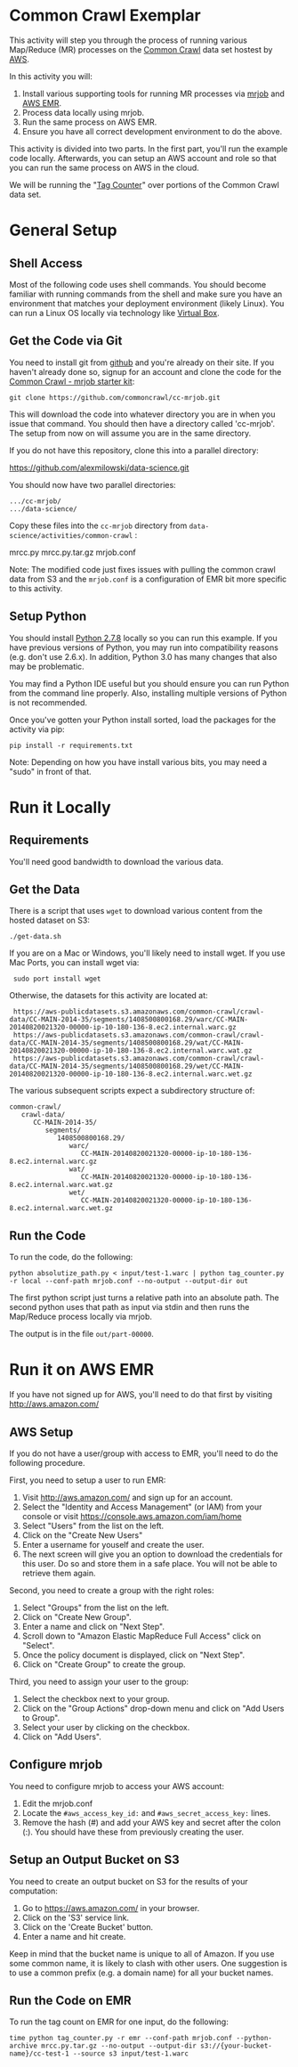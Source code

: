# Common Crawl Exemplar #

This activity will step you through the process of running various Map/Reduce (MR) processes 
on the [Common Crawl](http://commoncrawl.org/) data set hostest by [AWS](http://aws.amazon.com).

In this activity you will:

  1. Install various supporting tools for running MR processes via [mrjob](https://github.com/Yelp/mrjob) and [AWS EMR](http://aws.amazon.com/elasticmapreduce/).
  2. Process data locally using mrjob.
  3. Run the same process on AWS EMR.
  4. Ensure you have all correct development environment to do the above.
  
This activity is divided into two parts.  In the first part, you'll run the example code locally.  Afterwards, you can setup an AWS account and role so that you can run the same 
process on AWS in the cloud.

We will be running the "[Tag Counter](https://github.com/commoncrawl/cc-mrjob#running-the-code)" over portions of the Common Crawl data set.
  
# General Setup #

## Shell Access ##

Most of the following code uses shell commands.  You should become familiar with running commands from the shell and make sure you have an environment that
matches your deployment environment (likely Linux).  You can run a Linux OS locally via technology like [Virtual Box](https://www.virtualbox.org).

## Get the Code via Git ##

You need to install git from [github](http://github.com) and you're already on their site.  If you haven't already done so, signup for an account and clone the 
code for the [Common Crawl - mrjob starter kit](https://github.com/commoncrawl/cc-mrjob):

    git clone https://github.com/commoncrawl/cc-mrjob.git

This will download the code into whatever directory you are in when you issue that command.  You should then have a directory called 'cc-mrjob'.  The setup from now on 
will assume you are in the same directory.

If you do not have this repository, clone this into a parallel directory:

   https://github.com/alexmilowski/data-science.git
   
You should now have two parallel directories:

    .../cc-mrjob/
    .../data-science/
   
Copy these files into the `cc-mrjob` directory from `data-science/activities/common-crawl` :

   mrcc.py
   mrcc.py.tar.gz
   mrjob.conf
   
Note: The modified code just fixes issues with pulling the common crawl data from S3 and the `mrjob.conf` is a configuration of EMR bit more specific to this activity.


## Setup Python ##

You should install [Python 2.7.8](https://www.python.org/download/releases/2.7.8/) locally so you can run this example.  If you have previous versions 
of Python, you may run into compatibility reasons (e.g. don't use 2.6.x).  In addition, Python 3.0 has many changes that also may be problematic.

You may find a Python IDE useful but you should ensure you can run Python from the command line properly.  Also, installing multiple versions of Python is not recommended.

Once you've gotten your Python install sorted, load the packages for the activity via pip:

    pip install -r requirements.txt
   
Note: Depending on how you have install various bits, you may need a "sudo" in front of that.

# Run it Locally #

## Requirements ##

You'll need good bandwidth to download the various data.

## Get the Data ##

There is a script that uses `wget` to download various content from the hosted dataset on S3:

    ./get-data.sh
    
 If you are on a Mac or Windows, you'll likely need to install wget.  If you use Mac Ports, you can install wget via:
 
     sudo port install wget
     
 Otherwise, the datasets for this activity are located at:
 
     https://aws-publicdatasets.s3.amazonaws.com/common-crawl/crawl-data/CC-MAIN-2014-35/segments/1408500800168.29/warc/CC-MAIN-20140820021320-00000-ip-10-180-136-8.ec2.internal.warc.gz
     https://aws-publicdatasets.s3.amazonaws.com/common-crawl/crawl-data/CC-MAIN-2014-35/segments/1408500800168.29/wat/CC-MAIN-20140820021320-00000-ip-10-180-136-8.ec2.internal.warc.wat.gz
     https://aws-publicdatasets.s3.amazonaws.com/common-crawl/crawl-data/CC-MAIN-2014-35/segments/1408500800168.29/wet/CC-MAIN-20140820021320-00000-ip-10-180-136-8.ec2.internal.warc.wet.gz

The various subsequent scripts expect a subdirectory structure of:

    common-crawl/
       crawl-data/
          CC-MAIN-2014-35/
             segments/
                1408500800168.29/
                   warc/
                      CC-MAIN-20140820021320-00000-ip-10-180-136-8.ec2.internal.warc.gz
                   wat/
                      CC-MAIN-20140820021320-00000-ip-10-180-136-8.ec2.internal.warc.wat.gz
                   wet/
                      CC-MAIN-20140820021320-00000-ip-10-180-136-8.ec2.internal.warc.wet.gz

## Run the Code ##

To run the code, do the following:

    python absolutize_path.py < input/test-1.warc | python tag_counter.py -r local --conf-path mrjob.conf --no-output --output-dir out

The first python script just turns a relative path into an absolute path.  The second python uses that path as input via stdin and then runs the Map/Reduce process locally via mrjob.

The output is in the file `out/part-00000`.

    
# Run it on AWS EMR #

If you have not signed up for AWS, you'll need to do that first by visiting http://aws.amazon.com/

## AWS Setup ##

If you do not have a user/group with access to EMR, you'll need to do the following procedure.

First, you need to setup a user to run EMR:

 1. Visit http://aws.amazon.com/ and sign up for an account.
 2. Select the "Identity and Access Management" (or IAM) from your console or visit https://console.aws.amazon.com/iam/home
 3. Select "Users" from the list on the left.
 3. Click on the "Create New Users"
 4. Enter a username for youself and create the user.
 5. The next screen will give you an option to download the credentials for this user.  Do so and store them in a safe place.  You will not be able to retrieve them again.

Second, you need to create a group with the right roles:

 1. Select "Groups" from the list on the left.
 2. Click on "Create New Group".
 3. Enter a name and click on "Next Step".
 4. Scroll down to "Amazon Elastic MapReduce Full Access" click on "Select".
 5. Once the policy document is displayed, click on "Next Step".
 6. Click on "Create Group" to create the group.
 
Third, you need to assign your user to the group:

 1. Select the checkbox next to your group.
 2. Click on the "Group Actions" drop-down menu and click on "Add Users to Group".
 3. Select your user by clicking on the checkbox.
 4. Click on "Add Users".

## Configure mrjob ##

You need to configure mrjob to access your AWS account:

   1. Edit the mrjob.conf
   2. Locate the `#aws_access_key_id:` and `#aws_secret_access_key:` lines.
   3. Remove the hash (#) and add your AWS key and secret after the colon (:).  You should have these from previously creating the user.
   
## Setup an Output Bucket on S3 ##

You need to create an output bucket on S3 for the results of your computation:

   1. Go to https://aws.amazon.com/ in your browser.
   2. Click on the 'S3' service link.
   3. Click on the 'Create Bucket' button.
   4. Enter a name and hit create.
   
Keep in mind that the bucket name is unique to all of Amazon.  If you use some common name, it is likely to clash with other 
users.  One suggestion is to use a common prefix (e.g. a domain name) for all your bucket names.

## Run the Code on EMR ##

To run the tag count on EMR for one input, do the following:

    time python tag_counter.py -r emr --conf-path mrjob.conf --python-archive mrcc.py.tar.gz --no-output --output-dir s3://{your-bucket-name}/cc-test-1 --source s3 input/test-1.warc
